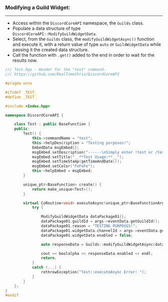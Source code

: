 ### **Modifying a Guild Widget:**
---
- Access within the `DiscordCoreAPI` namespace, the `Guilds` class.
- Populate a data structure of type `DiscordCoreAPI::ModifyGuildWidgetData`.
- Select, from the `Guilds` class, the `modifyGuildWidgetAsync()` function and execute it, with a return value of type `auto` or `GuildWidgetData` while passing it the created data structure.
- Call the function with `.get()` added to the end in order to wait for the results now.

```cpp
/// Test.hpp - Header for the "test" command.
/// https://github.com/RealTimeChris/DiscordCoreAPI

#pragma once

#ifndef _TEST_
#define _TEST_

#include <Index.hpp>

namespace DiscordCoreAPI {

	class Test : public BaseFunction {
	public:
		Test() {
			this->commandName = "test";
			this->helpDescription = "Testing purposes!";
			EmbedData msgEmbed{};
			msgEmbed.setDescription("------\nSimply enter !test or /test!\n------");
			msgEmbed.setTitle("__**Test Usage:**__");
			msgEmbed.setTimeStamp(getTimeAndDate());
			msgEmbed.setColor("FeFeFe");
			this->helpEmbed = msgEmbed;
		}

		unique_ptr<BaseFunction> create() {
			return make_unique<Test>();
		}

		virtual CoRoutine<void> executeAsync(unique_ptr<BaseFunctionArguments> args) {
			try {

				ModifyGuildWidgetData dataPackage01{};
				dataPackage01.guildId = args->eventData.getGuildId();
				dataPackage01.reason = "TESTING PURPOSES!";
				dataPackage01.widgetData.channelId = args->eventData.getChannelId();
				dataPackage01.widgetData.enabled = false;

				auto responseData = Guilds::modifyGuildWidgetAsync(dataPackage01).get();

				cout << boolalpha << responseData.enabled << endl;
				return;
			}
			catch (...) {
				rethrowException("Test::executeAsync Error: ");
			}
		}
	};
}
#endif
```
